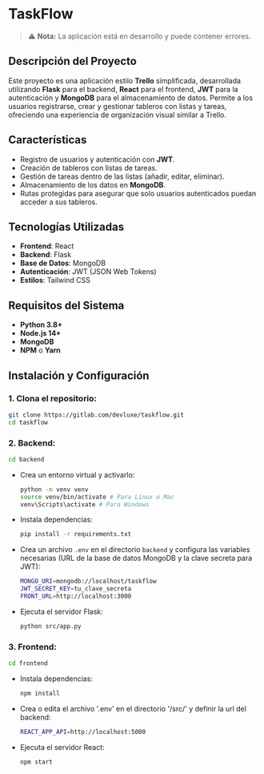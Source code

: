 # TaskFlow
> ⚠ **Nota:** La aplicación está en desarrollo y puede contener errores.

## Descripción del Proyecto
Este proyecto es una aplicación estilo **Trello** simplificada, desarrollada utilizando **Flask** para el backend, **React** para el frontend, **JWT** para la autenticación y **MongoDB** para el almacenamiento de datos. Permite a los usuarios registrarse, crear y gestionar tableros con listas y tareas, ofreciendo una experiencia de organización visual similar a Trello.

## Características
- Registro de usuarios y autenticación con **JWT**.
- Creación de tableros con listas de tareas.
- Gestión de tareas dentro de las listas (añadir, editar, eliminar).
- Almacenamiento de los datos en **MongoDB**.
- Rutas protegidas para asegurar que solo usuarios autenticados puedan acceder a sus tableros.
  
## Tecnologías Utilizadas
- **Frontend**: React 
- **Backend**: Flask 
- **Base de Datos**: MongoDB
- **Autenticación**: JWT (JSON Web Tokens)
- **Estilos**: Tailwind CSS

## Requisitos del Sistema
- **Python 3.8+**
- **Node.js 14+**
- **MongoDB** 
- **NPM** o **Yarn** 

## Instalación y Configuración

### 1. Clona el repositorio:

```bash
git clone https://gitlab.com/devluxe/taskflow.git
cd taskflow
```

### 2. Backend:

```bash
cd backend
```
- Crea un entorno virtual y activarlo:

  ```bash
  python -m venv venv
  source venv/bin/activate # Para Linux o Mac
  venv\Scripts\activate # Para Windows
  ```

- Instala dependencias:

  ```bash
  pip install -r requirements.txt
  ```

- Crea un archivo `.env` en el directorio `backend` y configura las variables necesarias (URL de la base de datos MongoDB y la clave secreta para JWT):

  ```bash
  MONGO_URI=mongodb://localhost/taskflow  
  JWT_SECRET_KEY=tu_clave_secreta
  FRONT_URL=http://localhost:3000 
  ```

- Ejecuta el servidor Flask:

  ```bash
  python src/app.py
  ```

### 3. Frontend:

```bash
cd frontend
```

- Instala dependencias:

  ```bash
  npm install
  ```

- Crea o edita el archivo '.env' en el directorio '/src/' y definir la url del backend:

  ```bash
  REACT_APP_API=http://localhost:5000
  ```

- Ejecuta el servidor React:

  ```bash
  npm start
  ```
   